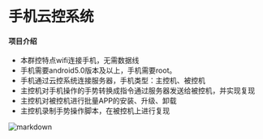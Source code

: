 # 手机云控系统

#### 项目介绍
- 本群控特点wifi连接手机，无需数据线
- 手机需要android5.0版本及以上，手机需要root。
- 手机通过云控系统连接服务器，手机类型：主控机、被控机
- 主控机对手机操作的手势转换成指令通过服务器发送给被控机，并实现复现
- 主控机对被控机进行批量APP的安装、升级、卸载
- 主控机录制手势操作脚本，在被控机上进行复现

![markdown](https://m.qpic.cn/psb?/V11mungH3aJe9k/xNEXzAN51fEzcWjNwPPLrFYjrGtcb968fAQlG2nf7XE!/b/dL8AAAAAAAAA&bo=7gI1BQAAAAARB.w!&rf=viewer_4 "markdown")









